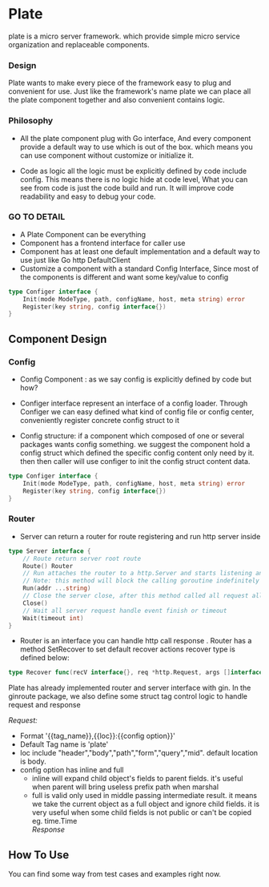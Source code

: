 # Plate
plate is a micro server framework. which provide simple micro service organization and replaceable components. 


### Design
Plate wants to make every piece of the framework easy to plug and convenient for use. 
Just like the framework's name plate we can place all the plate component together and also 
convenient contains logic.

### Philosophy
* All the plate component plug with Go interface, 
And every component provide a default way to use which is out of the box.
which means you can use component without customize or initialize it.

* Code as logic all the logic must be explicitly defined by code
include config. This means there is no logic hide at code level, 
What you can see from code is just the code build and run. It will 
improve code readability and easy to debug your code.

### GO TO DETAIL
* A Plate Component can be everything
* Component has a frontend interface for caller use
* Component has at least one default implementation and a default way to use just like Go http DefaultClient
* Customize a component with a standard Config Interface, 
Since most of the components is different and want some key/value to config
```go
type Configer interface {
	Init(mode ModeType, path, configName, host, meta string) error
	Register(key string, config interface{})
}
``` 

## Component Design
### Config 
* Config Component : as we say config is explicitly defined by code but how?

* Configer interface represent an interface of a config loader. Through
  Configer we can easy defined what kind of config file or config center,
  conveniently register concrete config struct to it

* Config structure: if a component which composed of one or several packages wants
  config something. we suggest the component hold a config struct which
  defined the specific config content only need by it. then then caller will use
  configer to init the config struct content data.

```go
type Configer interface {
	Init(mode ModeType, path, configName, host, meta string) error
	Register(key string, config interface{})
}
``` 

### Router
* Server can return a router for route registering and run http server inside
```go
type Server interface {
	// Route return server root route
	Route() Router
	// Run attaches the router to a http.Server and starts listening and serving HTTP requests.
	// Note: this method will block the calling goroutine indefinitely unless an error happens.
	Run(addr ...string)
	// Close the server close, after this method called all request all failed with 500 status code
	Close()
	// Wait all server request handle event finish or timeout
	Wait(timeout int)
}
```
* Router is an interface you can handle http call response
. Router has a method SetRecover to set default recover actions
recover type is defined below:
```go
type Recover func(recV interface{}, req *http.Request, args []interface{}) (resp interface{}, err error)

```
Plate has already implemented router and server interface with gin.
In the ginroute package, we also define some struct tag control logic to handle request and response

*Request:*
* Format '{{tag_name}},{{loc}}:{{config option}}'
* Default Tag name is 'plate'
* loc include "header","body","path","form","query","mid". default location is body.
* config option has inline and full
  * inline will expand child object's fields  to parent fields. it's useful when parent will bring useless prefix path when marshal
  * full is valid only used in middle passing intermediate result. it means we take the current object as a full object and ignore child fields. it is very useful when some child fields is not public or can't be copied eg. time.Time  
*Response*
  


## How To Use
You can find some way from test cases and examples right now.